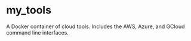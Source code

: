 # my_tools
A Docker container of cloud tools. Includes the AWS, Azure, and GCloud command line interfaces.
